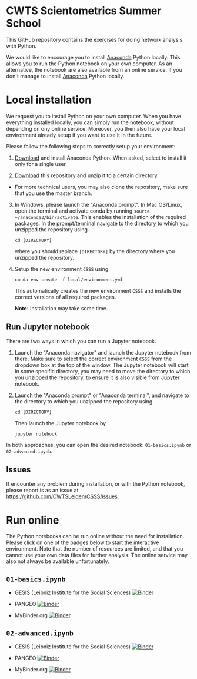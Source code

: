 
# CWTS Scientometrics Summer School

This GitHub repository contains the exercises for doing network analysis with Python.

We would like to encourage you to install [Anaconda](https://www.anaconda.com/distribution/) Python locally. This allows you to run the Python notebook on your own computer. As an alternative, the notebook are also available from an online service, if you don't manage to install [Anaconda](https://www.anaconda.com/distribution/) Python locally.

# Local installation

We request you to install Python on your own computer. When you have everything installed locally, you can simply run the notebook, without depending on ony online service. Moreover, you then also have your local environment already setup if you want to use it in the future.

Please follow the following steps to correctly setup your environment:

1. [Download](https://www.anaconda.com/distribution/) and install Anaconda Python. When asked, select to  install it only for a single user.

2. [Download](https://github.com/CWTSLeiden/CSSS/archive/master.zip) this repository and unzip it to a certain directory.

  - For more technical users, you may also clone the repository, make sure that you use the master branch.


3. In Windows, please launch the "Anaconda prompt". In Mac OS/Linux, open the terminal and activate conda by running `source ~/anaconda3/bin/activate`. This enables the installation of the required packages. In the prompt/terminal navigate to the directory to which you unzipped the repository using

    ```
    cd [DIRECTORY]
    ```

    where you should replace `[DIRECTORY]` by the directory where you unzipped the repository.

4. Setup the new environment ``CSSS`` using

    ```
    conda env create -f local/environment.yml
    ```

    This automatically creates the new environment ``CSSS`` and installs the correct versions of all required packages.

    **Note:** Installation may take some time.

## Run Jupyter notebook

There are two ways in which you can run a Jupyter notebook.

1. Launch the "Anaconda navigator" and launch the Jupyter notebook from there. Make sure to select the correct environment ``CSSS`` from the dropdown box at the top of the window. The Jupyter notebook will start in some specific directory, you may need to move the directory to which you unzipped the repository, to ensure it is also visible from Jupyter notebook.

2. Launch the "Anaconda prompt" or "Anaconda terminal", and navigate to the directory to which you unzipped the repository using
    ```
    cd [DIRECTORY]
    ```
    Then launch the Jupyter notebook by
    ```
    jupyter notebook
    ```

In both approaches, you can open the desired notebook: `01-basics.ipynb` or `02-advanced.ipynb`.

## Issues

If encounter any problem during installation, or with the Python notebook, please report is as an issue at https://github.com/CWTSLeiden/CSSS/issues.

# Run online

The Python notebooks can be run online without the need for installation. Please click on one of the badges below to start the interactive environment. Note that the number of resources are limited, and that you cannot use your own data files for further analysis. The online service may also not always be available unfortunately.

## `01-basics.ipynb`
* GESIS (Leibniz Institute for the Social Sciences)
[![Binder](https://notebooks.gesis.org/binder/badge_logo.svg)](https://notebooks.gesis.org/binder/v2/gh/CWTSLeiden/CSSS/master?filepath=01-basics.ipynb)

* PANGEO
[![Binder](https://binder.pangeo.io/badge_logo.svg)](https://binder.pangeo.io/v2/gh/CWTSLeiden/CSSS/master?filepath=01-basics.ipynb)

* MyBinder.org
[![Binder](https://mybinder.org/badge.svg)](https://mybinder.org/v2/gh/CWTSLeiden/CSSS/master?filepath=01-basics.ipynb)

## `02-advanced.ipynb`

* GESIS (Leibniz Institute for the Social Sciences)
[![Binder](https://notebooks.gesis.org/binder/badge_logo.svg)](https://notebooks.gesis.org/binder/v2/gh/CWTSLeiden/CSSS/master?filepath=02-advanced.ipynb)

* PANGEO
[![Binder](https://binder.pangeo.io/badge_logo.svg)](https://binder.pangeo.io/v2/gh/CWTSLeiden/CSSS/master?filepath=02-advanced.ipynb)

* MyBinder.org
[![Binder](https://mybinder.org/badge.svg)](https://mybinder.org/v2/gh/CWTSLeiden/CSSS/master?filepath=02-advanced.ipynb)
